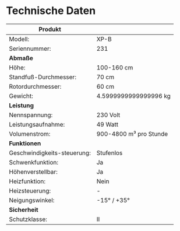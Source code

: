 ﻿# Technische Daten


|**Produkt** | |
|---|---|
|Modell: |XP-B |
|Seriennummer: |231 |
|**Abmaße** | |
|Höhe: |100-160 cm |
|Standfuß-Durchmesser: |70 cm |
|Rotordurchmesser: |60 cm |
|Gewicht: |4.5999999999999996 kg |
|**Leistung** | |
|Nennspannung: |230 Volt |
|Leistungsaufnahme: |49 Watt |
|Volumenstrom: |900-4800 m³ pro Stunde |
|**Funktionen** | |
|Geschwindigkeits-steuerung: |Stufenlos |
|Schwenkfunktion: |Ja |
|Höhenverstellbar: |Ja |
|Heizfunktion: |Nein |
|Heizsteuerung: |- |
|Neigungswinkel: |-15° / +35° |
|**Sicherheit** | |
|Schutzklasse: |II |